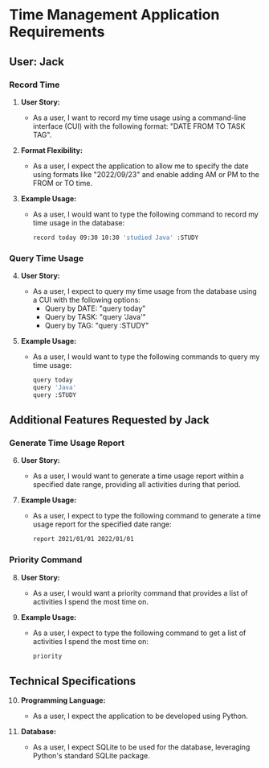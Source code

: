 # Time Management Application Requirements

## User: Jack

### Record Time

1. **User Story:**
   - As a user, I want to record my time usage using a command-line interface (CUI) with the following format: "DATE FROM TO TASK TAG".

2. **Format Flexibility:**
   - As a user, I expect the application to allow me to specify the date using formats like "2022/09/23" and enable adding AM or PM to the FROM or TO time.

3. **Example Usage:**
   - As a user, I would want to type the following command to record my time usage in the database:
     ```bash
     record today 09:30 10:30 'studied Java' :STUDY
     ```

### Query Time Usage

4. **User Story:**
   - As a user, I expect to query my time usage from the database using a CUI with the following options:
     - Query by DATE: "query today"
     - Query by TASK: "query 'Java'"
     - Query by TAG: "query :STUDY"

5. **Example Usage:**
   - As a user, I would want to type the following commands to query my time usage:
     ```bash
     query today
     query 'Java'
     query :STUDY
     ```

## Additional Features Requested by Jack

### Generate Time Usage Report

6. **User Story:**
   - As a user, I would want to generate a time usage report within a specified date range, providing all activities during that period.

7. **Example Usage:**
   - As a user, I expect to type the following command to generate a time usage report for the specified date range:
     ```bash
     report 2021/01/01 2022/01/01
     ```

### Priority Command

8. **User Story:**
   - As a user, I would want a priority command that provides a list of activities I spend the most time on.

9. **Example Usage:**
   - As a user, I expect to type the following command to get a list of activities I spend the most time on:
     ```bash
     priority
     ```

## Technical Specifications

10. **Programming Language:**
    - As a user, I expect the application to be developed using Python.

11. **Database:**
    - As a user, I expect SQLite to be used for the database, leveraging Python's standard SQLite package.
